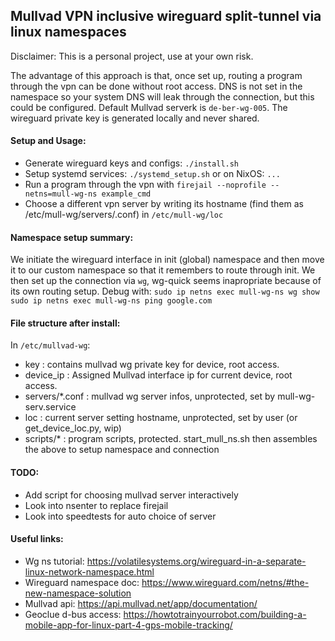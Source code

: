 ## Mullvad VPN inclusive wireguard split-tunnel via linux namespaces

Disclaimer: This is a personal project, use at your own risk.

The advantage of this approach is that, once set up, routing a program through
the vpn can be done without root access. 
DNS is not set in the namespace so your system DNS will leak through the connection, but this could be configured.
Default Mullvad serverk is `de-ber-wg-005`.
The wireguard private key is generated locally and never shared.

#### Setup and Usage:

- Generate wireguard keys and configs: `./install.sh`
- Setup systemd services: `./systemd_setup.sh` or on NixOS: `...`
- Run a program through the vpn with `firejail --noprofile --netns=mull-wg-ns example_cmd`
- Choose a different vpn server by writing its hostname (find them as /etc/mull-wg/servers/<hostname>.conf) in `/etc/mull-wg/loc`

#### Namespace setup summary:

We initiate the wireguard interface in init (global) namespace and then move it to
our custom namespace so that it remembers to route through init.
We then set up the connection via `wg`, wg-quick seems inapropriate because of its own routing setup.
Debug with:
`sudo ip netns exec mull-wg-ns wg show`
`sudo ip netns exec mull-wg-ns ping google.com`

#### File structure after install:
In `/etc/mullvad-wg`:
- key : contains mullvad wg private key for device, root access.
- device_ip : Assigned Mullvad interface ip for current device, root access.
- servers/*.conf : mullvad wg server infos, unprotected, set by mull-wg-serv.service
- loc : current server setting hostname, unprotected, set by user (or get_device_loc.py, wip)
- scripts/* : program scripts, protected.
start_mull_ns.sh then assembles the above to setup namespace and connection

#### TODO:

- Add script for choosing mullvad server interactively
- Look into nsenter to replace firejail
- Look into speedtests for auto choice of server

#### Useful links:

- Wg ns tutorial: https://volatilesystems.org/wireguard-in-a-separate-linux-network-namespace.html
- Wireguard namespace doc: https://www.wireguard.com/netns/#the-new-namespace-solution
- Mullvad api: https://api.mullvad.net/app/documentation/
- Geoclue d-bus access: https://howtotrainyourrobot.com/building-a-mobile-app-for-linux-part-4-gps-mobile-tracking/
